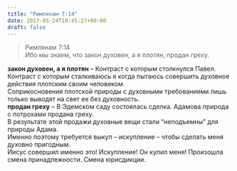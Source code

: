 ```yaml
---
title: "Римлянам 7:14"
date: 2017-05-24T18:45:27+00:00
draft: false
---
```


> Римлянам 7:14  
> Ибо мы знаем, что закон духовен, а я плотян, продан греху.



**закон духовен, а я плотян** &#8211; Контраст с которым столкнулся Павел. Контраст с которым сталкиваюсь я когда пытаюсь совершить духовное действия плотским своим человеком.  
Cоприкосновения плотской природы с духовными требованиями лишь только выводят на свет ее без духовность.  
**продан греху** &#8211; В Эдемском саду состоялась сделка. Адамова природа с потрохами продана греху.  
В результате этой продажи духовные вещи стали &#8220;неподъемны&#8221; для природы Адама.  
Именно поэтому требуется выкуп &#8211; искупление &#8211; чтобы сделать меня духовно пригодным.  
Иисус совершил именно это! Искупление! Он купил меня! Произошла смена принадлежности. Смена юрисдикции.